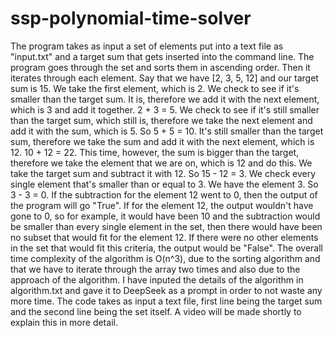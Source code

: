 # ssp-polynomial-time-solver
The program takes as input a set of elements put into a text file as "input.txt" and a target sum that gets inserted into the command line. The program goes through the set and sorts them in ascending order. Then it iterates through each element. Say that we have [2, 3, 5, 12] and our target sum is 15. We take the first element, which is 2. We check to see if it's smaller than the target sum. It is, therefore we add it with the next element, which is 3 and add it together. 2 + 3 = 5. We check to see if it's still smaller than the target sum, which still is, therefore we take the next element and add it with the sum, which is 5. So 5 + 5 = 10. It's still smaller than the target sum, therefore we take the sum and add it with the next element, which is 12. 10 + 12 = 22. This time, however, the sum is bigger than the target, therefore we take the element that we are on, which is 12 and do this. We take the target sum and subtract it with 12. So 15 - 12 = 3. We check every single element that's smaller than or equal to 3. We have the element 3. So 3 - 3 = 0. If the subtraction for the element 12 went to 0, then the output of the program will go "True". If for the element 12, the output wouldn't have gone to 0, so for example, it would have been 10 and the subtraction would be smaller than every single element in the set, then there would have been no subset that would fit for the element 12. If there were no other elements in the set that would fit this criteria, the output would be "False". The overall time complexity of the algorithm is O(n^3), due to the sorting algorithm and that we have to iterate through the array two times and also due to the approach of the algorithm. I have inputed the details of the algorithm in algorithm.txt and gave it to DeepSeek as a prompt in order to not waste any more time. The code takes as input a text file, first line being the target sum and the second line being the set itself.
A video will be made shortly to explain this in more detail.
